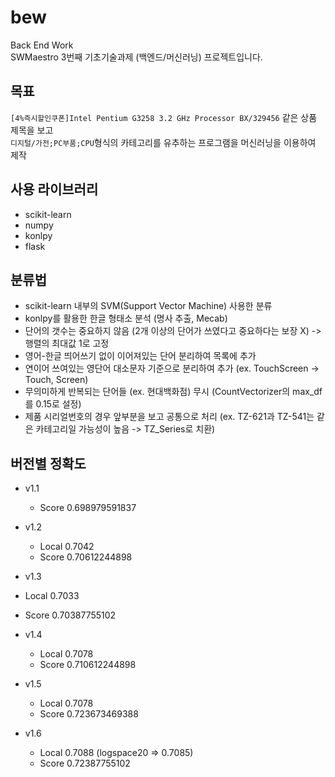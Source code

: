 # bew
Back End Work  
SWMaestro 3번째 기초기술과제 (백엔드/머신러닝) 프로젝트입니다.

  
  

## 목표
`[4%즉시할인쿠폰]Intel Pentium G3258 3.2 GHz Processor BX/329456` 같은 상품 제목을 보고  
`디지털/가전;PC부품;CPU`형식의 카테고리를 유추하는 프로그램을 머신러닝을 이용하여 제작
   

## 사용 라이브러리
- scikit-learn
- numpy 
- konlpy
- flask

  
  

## 분류법
- scikit-learn 내부의 SVM(Support Vector Machine) 사용한 분류
- konlpy를 활용한 한글 형태소 분석 (명사 추출, Mecab)
- 단어의 갯수는 중요하지 않음 (2개 이상의 단어가 쓰였다고 중요하다는 보장 X) -> 행렬의 최대값 1로 고정
- 영어-한글 띄어쓰기 없이 이어져있는 단어 분리하여 목록에 추가
- 연이어 쓰여있는 영단어 대소문자 기준으로 분리하여 추가 (ex. TouchScreen -> Touch, Screen)
- 무의미하게 반복되는 단어들 (ex. 현대백화점) 무시 (CountVectorizer의 max_df를 0.15로 설정)
- 제품 시리얼번호의 경우 앞부분을 보고 공통으로 처리 (ex. TZ-621과 TZ-541는 같은 카테고리일 가능성이 높음 -> TZ_Series로 치환)

  
  

## 버전별 정확도

- v1.1
  - Score 	0.698979591837

- v1.2 
  - Local	0.7042
  - Score 	0.70612244898

-  v1.3
  - Local	0.7033
  - Score 	0.70387755102

- v1.4
  - Local	0.7078
  - Score 	0.710612244898

- v1.5
  - Local	0.7078
  - Score 	0.723673469388

- v1.6
  -	Local	0.7088 (logspace20 => 0.7085)
  -	Score 	0.72387755102
